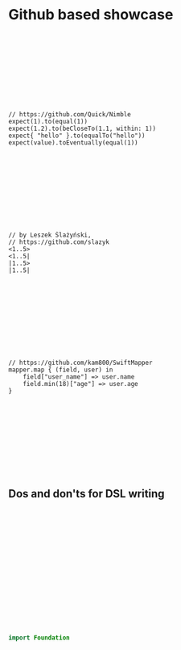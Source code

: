 &nbsp;  

&nbsp;  

# Github based showcase

&nbsp;  

&nbsp;  

&nbsp;  

&nbsp;  

&nbsp;  

    // https://github.com/Quick/Nimble
    expect(1).to(equal(1))
    expect(1.2).to(beCloseTo(1.1, within: 1)) 
    expect{ "hello" }.to(equalTo("hello"))
    expect(value).toEventually(equal(1))

&nbsp; 

&nbsp;  

&nbsp;  

&nbsp;  

&nbsp;  

    // by Leszek Ślażyński, 
    // https://github.com/slazyk
    <1..5>
    <1..5| 
    |1..5> 
    |1..5|

&nbsp;  

&nbsp;  

&nbsp;  

&nbsp;  

&nbsp;  

    // https://github.com/kam800/SwiftMapper
    mapper.map { (field, user) in
        field["user_name"] => user.name
        field.min(18)["age"] => user.age
    }

&nbsp;  

&nbsp;  

&nbsp;  

&nbsp;  

&nbsp;  

## Dos and don'ts for DSL writing

&nbsp;  

&nbsp;  

&nbsp;  

&nbsp;  

&nbsp;  

&nbsp;  

&nbsp;  

&nbsp;  

```swift
import Foundation
```
